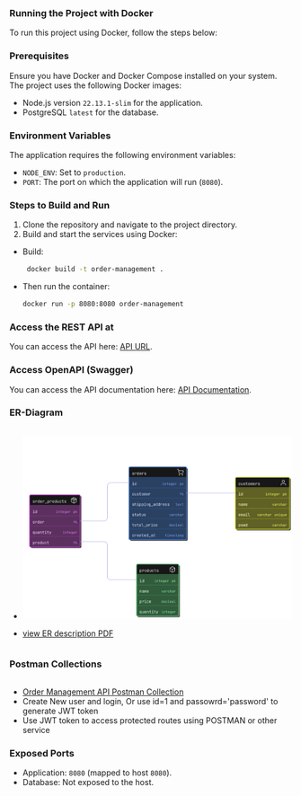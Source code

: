 ```markdown
```

### Running the Project with Docker

To run this project using Docker, follow the steps below:

### Prerequisites

Ensure you have Docker and Docker Compose installed on your system. The project uses the following Docker images:

- Node.js version `22.13.1-slim` for the application.
- PostgreSQL `latest` for the database.

### Environment Variables

The application requires the following environment variables:

- `NODE_ENV`: Set to `production`.
- `PORT`: The port on which the application will run (`8080`).

### Steps to Build and Run

1. Clone the repository and navigate to the project directory.
2. Build and start the services using Docker:

- Build:

   ```bash
    docker build -t order-management .
    ```

- Then run the container:

   ```bash
   docker run -p 8080:8080 order-management
   ```

### Access the REST API at

  You can access the API here: [API URL](https://order-app-c5vdzevwdq-uc.a.run.app).


### Access OpenAPI (Swagger)

You can access the API documentation here: [API Documentation](https://order-app-c5vdzevwdq-uc.a.run.app/api-docs).


### ER-Diagram

```
```

- ![alt text](<NestJS-based order management microservice ER.png>)

- [view ER description PDF](<NestJS-based order management microservice ER.pdf>)

```markdown
```

### Postman Collections

```markdown
```

- [Order Management API Postman Collection](<Order Management API Postman Collection.json>)
- Create New user and login, Or use id=1 and passowrd='password' to generate JWT token
- Use JWT token to access protected routes using POSTMAN or other service

### Exposed Ports

- Application: `8080` (mapped to host `8080`).
- Database: Not exposed to the host.

```
